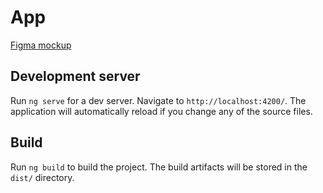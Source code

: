 # App

[Figma mockup](https://www.figma.com/file/RziqZruTTCQ2fZGxfpRO6F/YouTube-client)

## Development server

Run `ng serve` for a dev server. Navigate to `http://localhost:4200/`. The application will automatically reload if you change any of the source files.

## Build

Run `ng build` to build the project. The build artifacts will be stored in the `dist/` directory.